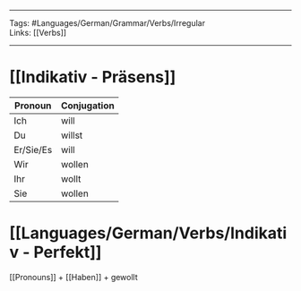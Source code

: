 ___
Tags: #Languages/German/Grammar/Verbs/Irregular  
Links: [[Verbs]]
___
# [[Indikativ - Präsens]]
Pronoun|Conjugation
------------ | ------------
Ich | will
Du | willst
Er/Sie/Es | will
Wir | wollen
Ihr | wollt
Sie | wollen


# [[Languages/German/Verbs/Indikativ - Perfekt]]
[[Pronouns]] + [[Haben]] + gewollt